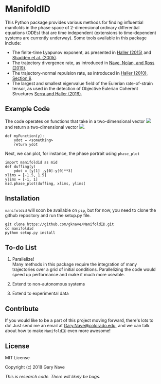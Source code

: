 # ManifoldID

This Python package provides various methods for finding influential manifolds in the phase space of 2-dimensional ordinary differential equations (ODEs) that are time independent (extensions to time-dependent systems are currently underway). Some tools available in this package include:

 - The finite-time Lyapunov exponent, as presented in [Haller (2015)](http://www.georgehaller.com/reprints/annurev-fluid-010313-141322.pdf) and [Shadden et al. (2005)](http://citeseerx.ist.psu.edu/viewdoc/download?doi=10.1.1.120.439&rep=rep1&type=pdf).
 - The trajectory divergence rate, as introduced in [Nave, Nolan, and Ross (2019)](https://garynave.files.wordpress.com/2019/05/nave-nolan-ross-2019.pdf).
 - The trajectory-normal repulsion rate, as introduced in [Haller (2010), Section 9](http://georgehaller.com/reprints/variLCS.pdf).
 - The largest and smallest eigenvalue field of the Eulerian rate-of-strain tensor, as used in the detection of Objective Eulerian Coherent Structures [Serra and Haller (2016)](georgehaller.com/reprints/OECS.pdf).

## Example Code
The code operates on functions that take in a two-dimensional vector <img src="https://latex.codecogs.com/svg.latex?y" /> and return a two-dimensional vector <img src="https://latex.codecogs.com/svg.latex?\dot{y}" />.

    def myFunction(y):
        ydot = <something>
        return ydot

Next, we can plot, for instance, the phase portrait using `phase_plot`

    import manifoldid as mid
    def duffing(y)
        ydot = [y[1] ,y[0]-y[0]**3]
    xlims = [-1.5, 1.5]
    ylims = [-1, 1]
    mid.phase_plot(duffing, xlims, ylims)

## Installation
`manifoldid` will soon be available on `pip`, but for now, you need to clone the github repository and run the setup.py file.

    git clone https://github.com/gknave/ManifoldID.git
    cd manifoldid
    python setup.py install

## To-do List
1. Parallelize!   
   Many methods in this package require the integration of many trajectories over a grid of initial conditions. Parallelizing the code would speed up performance and make it much more useable.

2. Extend to non-autonomous systems

3. Extend to experimental data

## Contribute
If you would like to be a part of this project moving forward, there's lots to do! Just send me an email at [Gary.Nave@colorado.edu](mailto:Gary.Nave@colorado.edu), and we can talk about how to make `ManifoldID` even more awesome!

## License
MIT License

Copyright (c) 2018 Gary Nave

*This is research code. There will likely be bugs.*
